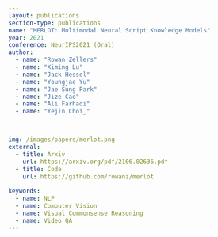 ```yaml
---
layout: publications
section-type: publications
name: "MERLOT: Multimodal Neural Script Knowledge Models"
year: 2021
conference: NeurIPS2021 (Oral)
author:
  - name: "Rowan Zellers"
  - name: "Ximing Lu"
  - name: "Jack Hessel"
  - name: "Youngjae Yu"
  - name: "Jae Sung Park"
  - name: "Jize Cao"
  - name: "Ali Farhadi"
  - name: "Yejin Choi_"



img: /images/papers/merlot.png
external:
  - title: Arxiv
    url: https://arxiv.org/pdf/2106.02636.pdf
  - title: Code
    url: https://github.com/rowanz/merlot  
    
keywords:
  - name: NLP
  - name: Computer Vision
  - name: Visual Commonsense Reasoning
  - name: Video QA
---
```



